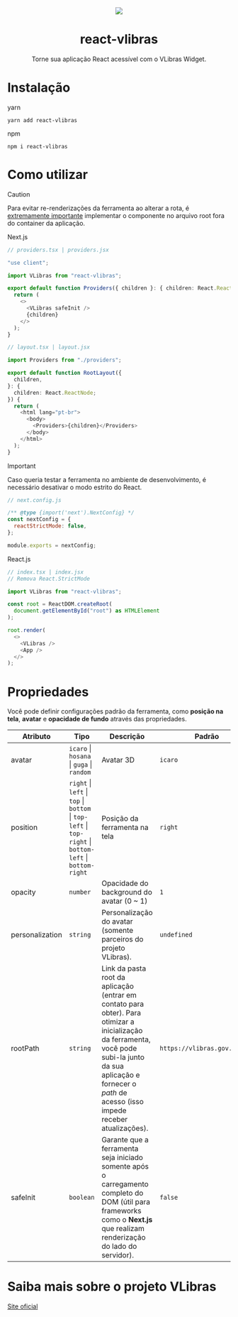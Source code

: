 <div align="center">
<img src="https://i.imgur.com/Pgyuysn.png" />

# react-vlibras

Torne sua aplicação React acessível com o VLibras Widget.

</div>

# Instalação

yarn

```
yarn add react-vlibras
```

npm

```
npm i react-vlibras
```

# Como utilizar

> [!CAUTION]
> Para evitar re-renderizações da ferramenta ao alterar a rota, é <u>extremamente importante</u> implementar o componente no arquivo root fora do container da aplicação.

Next.js

```typescript
// providers.tsx | providers.jsx

"use client";

import VLibras from "react-vlibras";

export default function Providers({ children }: { children: React.ReactNode }) {
  return (
    <>
      <VLibras safeInit />
      {children}
    </>
  );
}
```

```ts
// layout.tsx | layout.jsx

import Providers from "./providers";

export default function RootLayout({
  children,
}: {
  children: React.ReactNode;
}) {
  return (
    <html lang="pt-br">
      <body>
        <Providers>{children}</Providers>
      </body>
    </html>
  );
}
```

> [!IMPORTANT]
> Caso queria testar a ferramenta no ambiente de desenvolvimento, é necessário desativar o modo estrito do React.

```javascript
// next.config.js

/** @type {import('next').NextConfig} */
const nextConfig = {
  reactStrictMode: false,
};

module.exports = nextConfig;
```

React.js

```typescript
// index.tsx | index.jsx
// Remova React.StrictMode

import VLibras from "react-vlibras";

const root = ReactDOM.createRoot(
  document.getElementById("root") as HTMLElement
);

root.render(
  <>
    <VLibras />
    <App />
  </>
);
```

# Propriedades

Você pode definir configurações padrão da ferramenta, como **posição na tela**, **avatar** e **opacidade de fundo** através das propriedades.

| Atributo        | Tipo                                                                                                   | Descrição                                                                                                                                                                                                               | Padrão                       |
| --------------- | ------------------------------------------------------------------------------------------------------ | ----------------------------------------------------------------------------------------------------------------------------------------------------------------------------------------------------------------------- | ---------------------------- |
| avatar          | `icaro` \| `hosana` \| `guga` \| `random`                                                              | Avatar 3D                                                                                                                                                                                                               | `icaro`                      |
| position        | `right` \| `left` \| `top` \| `bottom` \| `top-left` \| `top-right` \| `bottom-left` \| `bottom-right` | Posição da ferramenta na tela                                                                                                                                                                                           | `right`                      |
| opacity         | `number`                                                                                               | Opacidade do background do avatar (0 ~ 1)                                                                                                                                                                               | `1`                          |
| personalization | `string`                                                                                               | Personalização do avatar (somente parceiros do projeto VLibras).                                                                                                                                                        | `undefined`                  |
| rootPath        | `string`                                                                                               | Link da pasta root da aplicação (entrar em contato para obter). Para otimizar a inicialização da ferramenta, você pode subi-la junto da sua aplicação e fornecer o _path_ de acesso (isso impede receber atualizações). | `https://vlibras.gov.br/app` |
| safeInit        | `boolean`                                                                                              | Garante que a ferramenta seja iniciado somente após o carregamento completo do DOM (útil para frameworks como o **Next.js** que realizam renderização do lado do servidor).                                             | `false`                      |

# Saiba mais sobre o projeto VLibras

<a href="https://www.gov.br/governodigital/pt-br/vlibras">Site oficial</a>
